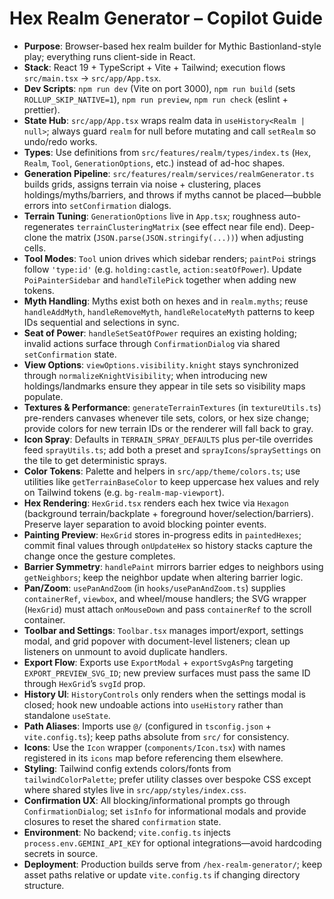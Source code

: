 # Hex Realm Generator – Copilot Guide

- **Purpose**: Browser-based hex realm builder for Mythic Bastionland-style play; everything runs client-side in React.
- **Stack**: React 19 + TypeScript + Vite + Tailwind; execution flows `src/main.tsx` → `src/app/App.tsx`.
- **Dev Scripts**: `npm run dev` (Vite on port 3000), `npm run build` (sets `ROLLUP_SKIP_NATIVE=1`), `npm run preview`, `npm run check` (eslint + prettier).
- **State Hub**: `src/app/App.tsx` wraps realm data in `useHistory<Realm | null>`; always guard `realm` for null before mutating and call `setRealm` so undo/redo works.
- **Types**: Use definitions from `src/features/realm/types/index.ts` (`Hex`, `Realm`, `Tool`, `GenerationOptions`, etc.) instead of ad-hoc shapes.
- **Generation Pipeline**: `src/features/realm/services/realmGenerator.ts` builds grids, assigns terrain via noise + clustering, places holdings/myths/barriers, and throws if myths cannot be placed—bubble errors into `setConfirmation` dialogs.
- **Terrain Tuning**: `GenerationOptions` live in `App.tsx`; roughness auto-regenerates `terrainClusteringMatrix` (see effect near file end). Deep-clone the matrix (`JSON.parse(JSON.stringify(...))`) when adjusting cells.
- **Tool Modes**: `Tool` union drives which sidebar renders; `paintPoi` strings follow `'type:id'` (e.g. `holding:castle`, `action:seatOfPower`). Update `PoiPainterSidebar` and `handleTilePick` together when adding new tokens.
- **Myth Handling**: Myths exist both on hexes and in `realm.myths`; reuse `handleAddMyth`, `handleRemoveMyth`, `handleRelocateMyth` patterns to keep IDs sequential and selections in sync.
- **Seat of Power**: `handleSetSeatOfPower` requires an existing holding; invalid actions surface through `ConfirmationDialog` via shared `setConfirmation` state.
- **View Options**: `viewOptions.visibility.knight` stays synchronized through `normalizeKnightVisibility`; when introducing new holdings/landmarks ensure they appear in tile sets so visibility maps populate.
- **Textures & Performance**: `generateTerrainTextures` (in `textureUtils.ts`) pre-renders canvases whenever tile sets, colors, or hex size change; provide colors for new terrain IDs or the renderer will fall back to gray.
- **Icon Spray**: Defaults in `TERRAIN_SPRAY_DEFAULTS` plus per-tile overrides feed `sprayUtils.ts`; add both a preset and `sprayIcons`/`spraySettings` on the tile to get deterministic sprays.
- **Color Tokens**: Palette and helpers in `src/app/theme/colors.ts`; use utilities like `getTerrainBaseColor` to keep uppercase hex values and rely on Tailwind tokens (e.g. `bg-realm-map-viewport`).
- **Hex Rendering**: `HexGrid.tsx` renders each hex twice via `Hexagon` (background terrain/backplate + foreground hover/selection/barriers). Preserve layer separation to avoid blocking pointer events.
- **Painting Preview**: `HexGrid` stores in-progress edits in `paintedHexes`; commit final values through `onUpdateHex` so history stacks capture the change once the gesture completes.
- **Barrier Symmetry**: `handlePaint` mirrors barrier edges to neighbors using `getNeighbors`; keep the neighbor update when altering barrier logic.
- **Pan/Zoom**: `usePanAndZoom` (in `hooks/usePanAndZoom.ts`) supplies `containerRef`, `viewbox`, and wheel/mouse handlers; the SVG wrapper (`HexGrid`) must attach `onMouseDown` and pass `containerRef` to the scroll container.
- **Toolbar and Settings**: `Toolbar.tsx` manages import/export, settings modal, and grid popover with document-level listeners; clean up listeners on unmount to avoid duplicate handlers.
- **Export Flow**: Exports use `ExportModal` + `exportSvgAsPng` targeting `EXPORT_PREVIEW_SVG_ID`; new preview surfaces must pass the same ID through `HexGrid`’s `svgId` prop.
- **History UI**: `HistoryControls` only renders when the settings modal is closed; hook new undoable actions into `useHistory` rather than standalone `useState`.
- **Path Aliases**: Imports use `@/` (configured in `tsconfig.json` + `vite.config.ts`); keep paths absolute from `src/` for consistency.
- **Icons**: Use the `Icon` wrapper (`components/Icon.tsx`) with names registered in its `icons` map before referencing them elsewhere.
- **Styling**: Tailwind config extends colors/fonts from `tailwindColorPalette`; prefer utility classes over bespoke CSS except where shared styles live in `src/app/styles/index.css`.
- **Confirmation UX**: All blocking/informational prompts go through `ConfirmationDialog`; set `isInfo` for informational modals and provide closures to reset the shared `confirmation` state.
- **Environment**: No backend; `vite.config.ts` injects `process.env.GEMINI_API_KEY` for optional integrations—avoid hardcoding secrets in source.
- **Deployment**: Production builds serve from `/hex-realm-generator/`; keep asset paths relative or update `vite.config.ts` if changing directory structure.
